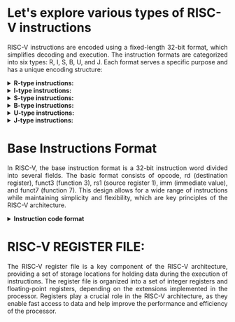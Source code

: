 # Let's explore various types of RISC-V instructions
<p align="justify">RISC-V instructions are encoded using a fixed-length 32-bit format, which simplifies decoding and execution. The instruction formats are categorized into six types: R, I, S, B, U, and J. Each format serves a specific purpose and has a unique encoding structure:</p>

<details>
<summary><b>R-type instructions:
</b></summary>
<br>
<p align="justify">Used for register-to-register operations, such as arithmetic and logical operations. They include three register operands: two source registers and one destination register. Eg:- add (Add 2 registers and store results in another)</p>
  </details>
<details>
<summary><b>I-type instructions:
</b></summary>
<br>
<p align="justify">Used for immediate operations, such as arithmetic and logical operations with an immediate value. They include two register operands and a 12-bit immediate value. Eg:- li (Load immediate value)</p>
  </details>
<details>
<summary><b>S-type instructions:
</b></summary>
<br>
<p align="justify">Used for store operations, which store data from a register to memory. They include two register operands and a 12-bit immediate value for the memory address offset. Eg:- sw (store the value in register)</p>
  </details>
<details>
<summary><b>B-type instructions:
</b></summary>
<br>
<p align="justify">Used for conditional branch operations, which transfer control to a different instruction based on a condition. They include two register operands and a 12-bit immediate value for the branch target address. Eg:- beq (compare and label)</p>
  </details>
<details>
<summary><b>U-type instructions:
</b></summary>
<br>
<p align="justify">Used for operations with a 20-bit immediate value, such as loading a 20-bit constant into a register or setting the upper 20 bits of a register. Eg:- lui (load upper immediate value)</p>
  </details>
<details>
<summary><b>J-type instructions:
</b></summary>
<br>
<p align="justify">Used for unconditional jump operations, which transfer control to a different instruction unconditionally. They include one register operand and a 20-bit immediate value for the jump target address. Eg:- J (jump)</p>
</details>

# Base Instructions Format

<p align="justify">In RISC-V, the base instruction format is a 32-bit instruction word divided into several fields. The basic format consists of opcode, rd (destination register), funct3 (function 3), rs1 (source register 1), imm (immediate value), and funct7 (function 7). This design allows for a wide range of instructions while maintaining simplicity and flexibility, which are key principles of the RISC-V architecture.</p>

<details>
<summary><b>Instruction code format </b></summary>
	<br>
![instruction code formats](https://github.com/ajeethdani/ajeetkumarkdani/assets/114277218/f554789e-4bbf-4dee-b263-a307933ef688)
</details>

# RISC-V REGISTER FILE: 
 <p align="justify">The RISC-V register file is a key component of the RISC-V architecture, providing a set of storage locations for holding data during the execution of instructions. The register file is organized into a set of integer registers and floating-point registers, depending on the extensions implemented in the processor. Registers play a crucial role in the RISC-V architecture, as they enable fast access to data and help improve the performance and efficiency of the processor.</p>

